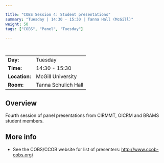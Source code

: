 ```yaml
---

title: "COBS Session 4: Student presentations"
summary: "Tuesday | 14:30 - 15:30 | Tanna Hall (McGill)"
weight: 50
tags: ["COBS", "Panel", "Tuesday"]

---
```


<br>

| | |
| - | - |
| **Day:** | Tuesday |
| **Time:** | 14:30 - 15:30 |
| **Location:** | McGill University |
| **Room:** | Tanna Schulich Hall |

## Overview

Fourth session of panel presentations from CIRMMT, OICRM and BRAMS student members.

## More info

- See the COBS/CCOB website for list of presenters: http://www.ccob-cobs.org/